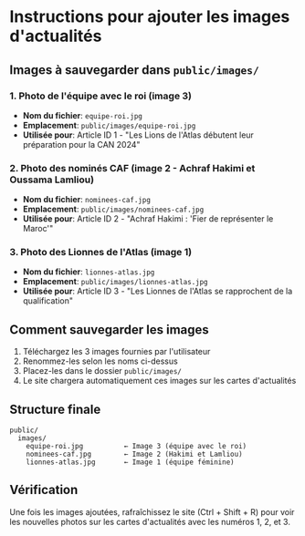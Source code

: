 # Instructions pour ajouter les images d'actualités

## Images à sauvegarder dans `public/images/`

### 1. Photo de l'équipe avec le roi (image 3)
- **Nom du fichier**: `equipe-roi.jpg`
- **Emplacement**: `public/images/equipe-roi.jpg`
- **Utilisée pour**: Article ID 1 - "Les Lions de l'Atlas débutent leur préparation pour la CAN 2024"

### 2. Photo des nominés CAF (image 2 - Achraf Hakimi et Oussama Lamliou)
- **Nom du fichier**: `nominees-caf.jpg`
- **Emplacement**: `public/images/nominees-caf.jpg`
- **Utilisée pour**: Article ID 2 - "Achraf Hakimi : 'Fier de représenter le Maroc'"

### 3. Photo des Lionnes de l'Atlas (image 1)
- **Nom du fichier**: `lionnes-atlas.jpg`
- **Emplacement**: `public/images/lionnes-atlas.jpg`
- **Utilisée pour**: Article ID 3 - "Les Lionnes de l'Atlas se rapprochent de la qualification"

## Comment sauvegarder les images

1. Téléchargez les 3 images fournies par l'utilisateur
2. Renommez-les selon les noms ci-dessus
3. Placez-les dans le dossier `public/images/`
4. Le site chargera automatiquement ces images sur les cartes d'actualités

## Structure finale

```
public/
  images/
    equipe-roi.jpg          ← Image 3 (équipe avec le roi)
    nominees-caf.jpg        ← Image 2 (Hakimi et Lamliou)
    lionnes-atlas.jpg       ← Image 1 (équipe féminine)
```

## Vérification

Une fois les images ajoutées, rafraîchissez le site (Ctrl + Shift + R) pour voir les nouvelles photos sur les cartes d'actualités avec les numéros 1, 2, et 3.

